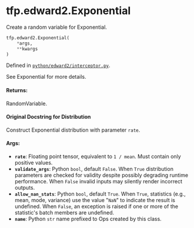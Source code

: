 <div itemscope itemtype="http://developers.google.com/ReferenceObject">
<meta itemprop="name" content="tfp.edward2.Exponential" />
<meta itemprop="path" content="Stable" />
</div>

# tfp.edward2.Exponential

Create a random variable for Exponential.

``` python
tfp.edward2.Exponential(
    *args,
    **kwargs
)
```



Defined in [`python/edward2/interceptor.py`](https://github.com/tensorflow/probability/tree/master/tensorflow_probability/python/edward2/interceptor.py).

<!-- Placeholder for "Used in" -->

See Exponential for more details.

#### Returns:
RandomVariable.


#### Original Docstring for Distribution

Construct Exponential distribution with parameter `rate`.

#### Args:

* <b>`rate`</b>: Floating point tensor, equivalent to `1 / mean`. Must contain only
  positive values.
* <b>`validate_args`</b>: Python `bool`, default `False`. When `True` distribution
  parameters are checked for validity despite possibly degrading runtime
  performance. When `False` invalid inputs may silently render incorrect
  outputs.
* <b>`allow_nan_stats`</b>: Python `bool`, default `True`. When `True`, statistics
  (e.g., mean, mode, variance) use the value "`NaN`" to indicate the
  result is undefined. When `False`, an exception is raised if one or
  more of the statistic's batch members are undefined.
* <b>`name`</b>: Python `str` name prefixed to Ops created by this class.